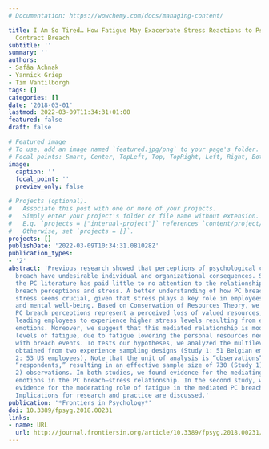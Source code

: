 ```yaml
---
# Documentation: https://wowchemy.com/docs/managing-content/

title: I Am So Tired… How Fatigue May Exacerbate Stress Reactions to Psychological
  Contract Breach
subtitle: ''
summary: ''
authors:
- Safâa Achnak
- Yannick Griep
- Tim Vantilborgh
tags: []
categories: []
date: '2018-03-01'
lastmod: 2022-03-09T11:34:31+01:00
featured: false
draft: false

# Featured image
# To use, add an image named `featured.jpg/png` to your page's folder.
# Focal points: Smart, Center, TopLeft, Top, TopRight, Left, Right, BottomLeft, Bottom, BottomRight.
image:
  caption: ''
  focal_point: ''
  preview_only: false

# Projects (optional).
#   Associate this post with one or more of your projects.
#   Simply enter your project's folder or file name without extension.
#   E.g. `projects = ["internal-project"]` references `content/project/deep-learning/index.md`.
#   Otherwise, set `projects = []`.
projects: []
publishDate: '2022-03-09T10:34:31.081028Z'
publication_types:
- '2'
abstract: 'Previous research showed that perceptions of psychological contract (PC)
  breach have undesirable individual and organizational consequences. Surprisingly,
  the PC literature has paid little to no attention to the relationship between PC
  breach perceptions and stress. A better understanding of how PC breach may elicit
  stress seems crucial, given that stress plays a key role in employees’ physical
  and mental well-being. Based on Conservation of Resources Theory, we suggest that
  PC breach perceptions represent a perceived loss of valued resources, subsequently
  leading employees to experience higher stress levels resulting from emerging negative
  emotions. Moreover, we suggest that this mediated relationship is moderated by initial
  levels of fatigue, due to fatigue lowering the personal resources necessary to cope
  with breach events. To tests our hypotheses, we analyzed the multilevel data we
  obtained from two experience sampling designs (Study 1: 51 Belgian employees; Study
  2: 53 US employees). Note that the unit of analysis is “observations” rather than
  “respondents,” resulting in an effective sample size of 730 (Study 1) and 374 (Study
  2) observations. In both studies, we found evidence for the mediating role of negative
  emotions in the PC breach—stress relationship. In the second study, we also found
  evidence for the moderating role of fatigue in the mediated PC breach—stress relationship.
  Implications for research and practice are discussed.'
publication: '*Frontiers in Psychology*'
doi: 10.3389/fpsyg.2018.00231
links:
- name: URL
  url: http://journal.frontiersin.org/article/10.3389/fpsyg.2018.00231/full
---
```

